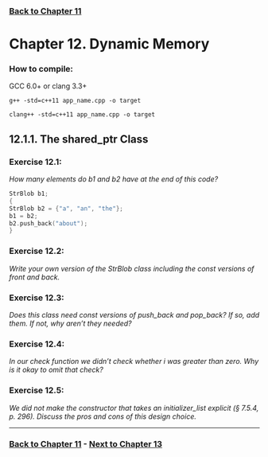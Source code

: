 
### [Back to Chapter 11](../Chapter_11/README.md)

# Chapter 12. Dynamic Memory

### How to compile:

GCC 6.0+ or clang 3.3+

`g++ -std=c++11 app_name.cpp -o target`

`clang++ -std=c++11 app_name.cpp -o target`

## 12.1.1. The shared_ptr Class

### Exercise 12.1: 

*How many elements do b1 and b2 have at the end of this code?*
```cpp
StrBlob b1;
{
StrBlob b2 = {"a", "an", "the"};
b1 = b2;
b2.push_back("about");
}
```

### Exercise 12.2: 

*Write your own version of the StrBlob class including the const versions of front and back.*

### Exercise 12.3: 

*Does this class need const versions of push_back and pop_back? If so, add them. If not, why aren’t they needed?*

### Exercise 12.4: 

*In our check function we didn’t check whether i was greater than zero. Why is it okay to omit that check?*

### Exercise 12.5: 

*We did not make the constructor that takes an initializer_list explicit (§ 7.5.4, p. 296). Discuss the pros and cons of this design choice.*




----------------------------
### [Back to Chapter 11](../Chapter_11/README.md) - [Next to Chapter 13](../Chapter_13/README.md)